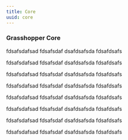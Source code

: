 ```yaml
---
title: Core
uuid: core
---
```

### Grasshopper Core

fdsafsdafsad
fdsafsdaf
dsafdsafsda
fdsafdsafs

fdsafsdafsad
fdsafsdaf
dsafdsafsda
fdsafdsafs

fdsafsdafsad
fdsafsdaf
dsafdsafsda
fdsafdsafs

fdsafsdafsad
fdsafsdaf
dsafdsafsda
fdsafdsafs

fdsafsdafsad
fdsafsdaf
dsafdsafsda
fdsafdsafs

fdsafsdafsad
fdsafsdaf
dsafdsafsda
fdsafdsafs

fdsafsdafsad
fdsafsdaf
dsafdsafsda
fdsafdsafs

fdsafsdafsad
fdsafsdaf
dsafdsafsda
fdsafdsafs
